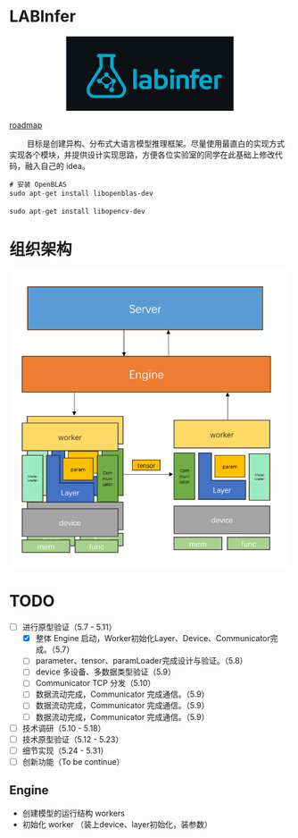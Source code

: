 # LABInfer
<p align="center">
  <img src="./assets/logo.png" width="300" alt="LABINFER">
</p>

[roadmap](https://github.com/users/Zhuwenbopro/projects/1)

&nbsp;&nbsp;&nbsp;&nbsp;&nbsp;&nbsp;&nbsp;&nbsp;目标是创建异构、分布式大语言模型推理框架。尽量使用最直白的实现方式实现各个模块，并提供设计实现思路，方便各位实验室的同学在此基础上修改代码，融入自己的 idea。

```
# 安装 OpenBLAS
sudo apt-get install libopenblas-dev

sudo apt-get install libopencv-dev
```

# 组织架构
![结构图](./assets/arch.png)

# TODO
- [ ] 进行原型验证（5.7 - 5.11）
  - [x] 整体 Engine 启动，Worker初始化Layer、Device、Communicator完成。（5.7）
  - [ ] parameter、tensor、paramLoader完成设计与验证。（5.8）
  - [ ] device 多设备、多数据类型验证（5.9）
  - [ ] Communicator TCP 分发（5.10）
  - [ ] 数据流动完成，Communicator 完成通信。（5.9）
  - [ ] 数据流动完成，Communicator 完成通信。（5.9）
  - [ ] 数据流动完成，Communicator 完成通信。（5.9）
- [ ] 技术调研（5.10 - 5.18）
- [ ] 技术原型验证（5.12 - 5.23）
- [ ] 细节实现（5.24 - 5.31）
- [ ] 创新功能（To be continue）

## Engine
* 创建模型的运行结构 workers
* 初始化 worker （装上device、layer初始化，装参数）
